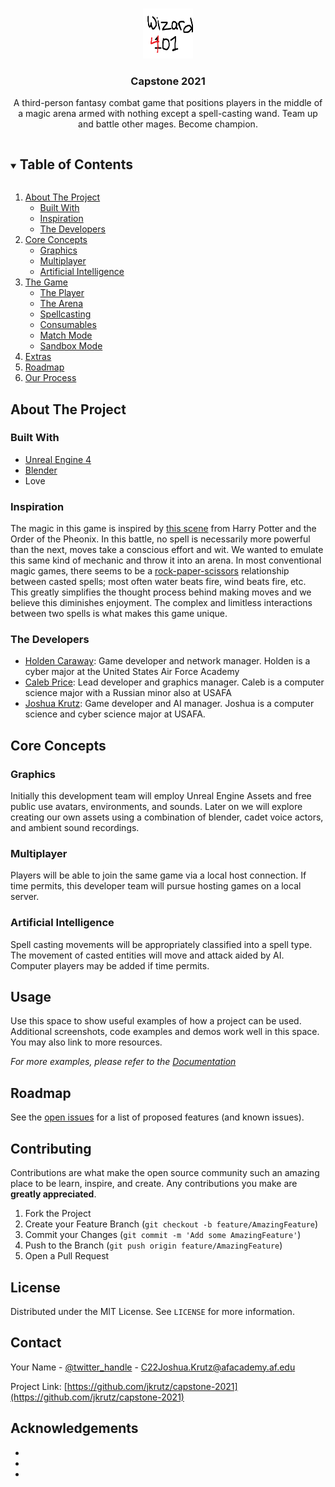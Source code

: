 <!-- PROJECT LOGO -->
<br />
<p align="center">
  <a href="https://github.com/jkrutz/capstone-2021">
    <img src="images/logo.png" alt="Logo" width="80" height="80">
  </a>

  <h3 align="center">Capstone 2021</h3>

  <p align="center">
    A third-person fantasy combat game that positions players in the middle of a magic arena armed with nothing except a spell-casting wand. Team up and battle other mages. Become champion.
  </p>
</p>



<!-- TABLE OF CONTENTS -->
<details open="open">
  <summary><h2 style="display: inline-block">Table of Contents</h2></summary>
  <ol>
    <li>
      <a href="#about-the-project">About The Project</a>
      <ul>
        <li><a href="#built-with">Built With</a></li>
        <li><a href="#inspiration">Inspiration</a></li>
        <li><a href="#devs">The Developers</a></li>
      </ul>
    </li>
    <li>
      <a href="#core-concepts">Core Concepts</a>
      <ul>
        <li><a href="#graphics">Graphics</a></li>
        <li><a href="#multiplayer">Multiplayer</a></li>
        <li><a href="#ai">Artificial Intelligence</a></li>
      </ul>
    </li>
    <li><a href="#game">The Game</a>
      <ul>
        <li><a href="#player">The Player</a></li>
        <li><a href="#arena">The Arena</a></li>
        <li><a href="#spells">Spellcasting</a></li>
        <li><a href="#consumables">Consumables</a></li>
        <li><a href="#match">Match Mode</a></li>
        <li><a href="#sandbox">Sandbox Mode</a></li>
      </ul>
    </li>
    <li><a href="#extras">Extras</a></li>
    <li><a href="#roadmap">Roadmap</a></li>
    <li><a href="#process">Our Process</a></li>
  </ol>
</details>



<!-- ABOUT THE PROJECT -->
## About The Project

### Built With

* <a href="https://www.unrealengine.com/en-US/">Unreal Engine 4</a>
* <a href="https://www.blender.org/">Blender</a>
* Love

### Inspiration

The magic in this game is inspired by <a href="https://www.youtube.com/watch?v=02pr2W7FT-c">this scene</a> from Harry Potter and the Order of the Pheonix. In this battle, no spell is necessarily more powerful than the next, moves take a conscious effort and wit. We wanted to emulate this same kind of mechanic and throw it into an arena. In most conventional magic games, there seems to be a <a href="https://en.wikipedia.org/wiki/Rock_paper_scissors">rock-paper-scissors</a> relationship between casted spells; most often water beats fire, wind beats fire, etc. This greatly simplifies the thought process behind making moves and we believe this diminishes enjoyment. The complex and limitless interactions between two spells is what makes this game unique.

### The Developers

<ul>
  <li><a href="mailto:C22Holden.Caraway@afacademy.af.edu">Holden Caraway</a>: Game developer and network manager. Holden is a cyber major at the United States Air Force Academy</li>
  <li><a href="mailto:C22Caleb.Price@afacademy.af.edu">Caleb Price</a>: Lead developer and graphics manager. Caleb is a computer science major with a Russian minor also at USAFA</li>
  <li><a href="mailto:C22Joshua.Krutz@afacademy.af.edu">Joshua Krutz</a>: Game developer and AI manager. Joshua is a computer science and cyber science major at USAFA.</li>
</ul>


<!-- GETTING STARTED -->
## Core Concepts

### Graphics

Initially this development team will employ Unreal Engine Assets and free public use avatars, environments, and sounds. Later on we will explore creating our own assets using a combination of blender, cadet voice actors, and ambient sound recordings.

### Multiplayer

Players will be able to join the same game via a local host connection. If time permits, this developer team will pursue hosting games on a local server. 

### Artificial Intelligence

Spell casting movements will be appropriately classified into a spell type. The movement of casted entities will move and attack aided by AI. Computer players may be added if time permits.

<!-- USAGE EXAMPLES -->
## Usage

Use this space to show useful examples of how a project can be used. Additional screenshots, code examples and demos work well in this space. You may also link to more resources.

_For more examples, please refer to the [Documentation](https://example.com)_



<!-- ROADMAP -->
## Roadmap

See the [open issues](https://github.com/jkrutz/capstone-2021/issues) for a list of proposed features (and known issues).



<!-- CONTRIBUTING -->
## Contributing

Contributions are what make the open source community such an amazing place to be learn, inspire, and create. Any contributions you make are **greatly appreciated**.

1. Fork the Project
2. Create your Feature Branch (`git checkout -b feature/AmazingFeature`)
3. Commit your Changes (`git commit -m 'Add some AmazingFeature'`)
4. Push to the Branch (`git push origin feature/AmazingFeature`)
5. Open a Pull Request



<!-- LICENSE -->
## License

Distributed under the MIT License. See `LICENSE` for more information.



<!-- CONTACT -->
## Contact

Your Name - [@twitter_handle](https://twitter.com/twitter_handle) - C22Joshua.Krutz@afacademy.af.edu

Project Link: [https://github.com/jkrutz/capstone-2021](https://github.com/jkrutz/capstone-2021)



<!-- ACKNOWLEDGEMENTS -->
## Acknowledgements

* []()
* []()
* []()





<!-- MARKDOWN LINKS & IMAGES -->
<!-- https://www.markdownguide.org/basic-syntax/#reference-style-links -->
[contributors-shield]: https://img.shields.io/github/contributors/jkrutz/repo.svg?style=for-the-badge
[contributors-url]: https://github.com/jkrutz/repo/graphs/contributors
[forks-shield]: https://img.shields.io/github/forks/jkrutz/repo.svg?style=for-the-badge
[forks-url]: https://github.com/jkrutz/repo/network/members
[stars-shield]: https://img.shields.io/github/stars/jkrutz/repo.svg?style=for-the-badge
[stars-url]: https://github.com/jkrutz/repo/stargazers
[issues-shield]: https://img.shields.io/github/issues/jkrutz/repo.svg?style=for-the-badge
[issues-url]: https://github.com/jkrutz/repo/issues
[license-shield]: https://img.shields.io/github/license/jkrutz/repo.svg?style=for-the-badge
[license-url]: https://github.com/jkrutz/repo/blob/master/LICENSE.txt
[linkedin-shield]: https://img.shields.io/badge/-LinkedIn-black.svg?style=for-the-badge&logo=linkedin&colorB=555
[linkedin-url]: https://linkedin.com/in/jkrutz

